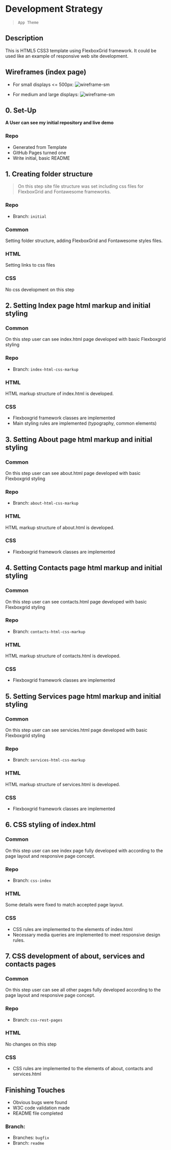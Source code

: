 # Development Strategy

> `App Theme`

## Description
This is HTML5 CSS3 template using FlexboxGrid framework.
It could be used like an example of responsive web site development.

## Wireframes (index page)

<!-- include a wireframe for your project in this repository, and display it here -->
<!-- wireframe.cc is a good site for getting started with wireframes -->
* For small displays <= 500px: 
![wireframe-sm](wireframe-xs.png)

* For medium and large displays:
![wireframe-sm](wireframe-lg.png)

## 0. Set-Up

__A User can see my initial repository and live demo__

### Repo

- Generated from Template
- GitHub Pages turned one
- Write initial, basic README


## 1. Creating folder structure

> On this step site file structure was set including css files for FlexboxGrid and Fontawesome frameworks.

### Repo
* Branch: 
```initial```

### Common
Setting folder structure, adding FlexboxGrid and Fontawesome styles files.

### HTML

Setting links to css files

### CSS

No css development on this step

## 2. Setting Index page html markup and initial styling

### Common
On this step user can see index.html page developed with basic Flexboxgrid styling 

### Repo

* Branch: 
```index-html-css-markup```
### HTML

HTML markup structure of index.html is developed.  

### CSS
* Flexboxgrid framework classes are implemented
* Main styling rules are implemented (typography, common elements)

## 3. Setting About page html markup and initial styling

### Common
On this step user can see about.html page developed with basic Flexboxgrid styling 

### Repo

* Branch: 
```about-html-css-markup```
### HTML

HTML markup structure of about.html is developed.  

### CSS
* Flexboxgrid framework classes are implemented

## 4. Setting Contacts page html markup and initial styling

### Common
On this step user can see contacts.html page developed with basic Flexboxgrid styling 

### Repo

* Branch: 
```contacts-html-css-markup```
### HTML

HTML markup structure of contacts.html is developed.  

### CSS
* Flexboxgrid framework classes are implemented

## 5. Setting Services page html markup and initial styling

### Common
On this step user can see servicies.html page developed with basic Flexboxgrid styling 

### Repo

* Branch: 
```services-html-css-markup```
### HTML

HTML markup structure of services.html is developed.  

### CSS
* Flexboxgrid framework classes are implemented

## 6. CSS styling of index.html

### Common
On this step user can see index page fully developed with according to the page layout and responsive page concept.  

### Repo

* Branch: 
```css-index```
### HTML

Some details were fixed to match accepted page layout. 

### CSS
* CSS rules are implemented to the elements of index.html
* Necessary media queries are implemented to meet responsive design rules.


## 7. CSS development of about, services and contacts pages

### Common
On this step user can see all other pages fully developed according to the page layout and responsive page concept.  

### Repo

* Branch: 
```css-rest-pages```
### HTML
No changes on this step
### CSS
* CSS rules are implemented to the elements of about, contacts and services.html


## Finishing Touches
* Obvious bugs were found
* W3C code validation made
* README file completed

### Branch: 
* Branches: ```bugfix```
* Branch: ```readme```
